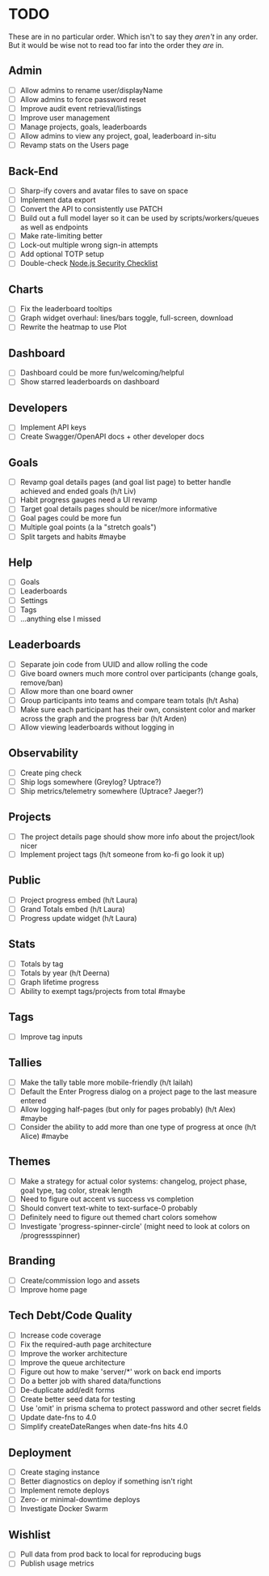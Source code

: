 # TODO

These are in no particular order. Which isn't to say they _aren't_ in any order. But it would be wise not to read too far into the order they _are_ in.

## Admin
- [ ] Allow admins to rename user/displayName
- [ ] Allow admins to force password reset
- [ ] Improve audit event retrieval/listings
- [ ] Improve user management
- [ ] Manage projects, goals, leaderboards
- [ ] Allow admins to view any project, goal, leaderboard in-situ
- [ ] Revamp stats on the Users page

## Back-End
- [ ] Sharp-ify covers and avatar files to save on space
- [ ] Implement data export
- [ ] Convert the API to consistently use PATCH
- [ ] Build out a full model layer so it can be used by scripts/workers/queues as well as endpoints
- [ ] Make rate-limiting better
- [ ] Lock-out multiple wrong sign-in attempts
- [ ] Add optional TOTP setup
- [ ] Double-check [Node.js Security Checklist](https://blog.risingstack.com/node-js-security-checklist/)

## Charts
- [ ] Fix the leaderboard tooltips
- [ ] Graph widget overhaul: lines/bars toggle, full-screen, download
- [ ] Rewrite the heatmap to use Plot

## Dashboard
- [ ] Dashboard could be more fun/welcoming/helpful
- [ ] Show starred leaderboards on dashboard

## Developers
- [ ] Implement API keys
- [ ] Create Swagger/OpenAPI docs + other developer docs

## Goals
- [ ] Revamp goal details pages (and goal list page) to better handle achieved and ended goals (h/t Liv)
- [ ] Habit progress gauges need a UI revamp
- [ ] Target goal details pages should be nicer/more informative
- [ ] Goal pages could be more fun
- [ ] Multiple goal points (a la "stretch goals")
- [ ] Split targets and habits #maybe

## Help
- [ ] Goals
- [ ] Leaderboards
- [ ] Settings
- [ ] Tags
- [ ] ...anything else I missed

## Leaderboards
- [ ] Separate join code from UUID and allow rolling the code
- [ ] Give board owners much more control over participants (change goals, remove/ban)
- [ ] Allow more than one board owner
- [ ] Group participants into teams and compare team totals (h/t Asha)
- [ ] Make sure each participant has their own, consistent color and marker across the graph and the progress bar (h/t Arden)
- [ ] Allow viewing leaderboards without logging in

## Observability
- [ ] Create ping check
- [ ] Ship logs somewhere (Greylog? Uptrace?)
- [ ] Ship metrics/telemetry somewhere (Uptrace? Jaeger?)

## Projects
- [ ] The project details page should show more info about the project/look nicer
- [ ] Implement project tags (h/t someone from ko-fi go look it up)

## Public
- [ ] Project progress embed (h/t Laura)
- [ ] Grand Totals embed (h/t Laura)
- [ ] Progress update widget (h/t Laura)

## Stats
- [ ] Totals by tag
- [ ] Totals by year (h/t Deerna)
- [ ] Graph lifetime progress
- [ ] Ability to exempt tags/projects from total #maybe

## Tags
- [ ] Improve tag inputs

## Tallies
- [ ] Make the tally table more mobile-friendly (h/t lailah)
- [ ] Default the Enter Progress dialog on a project page to the last measure entered
- [ ] Allow logging half-pages (but only for pages probably) (h/t Alex) #maybe
- [ ] Consider the ability to add more than one type of progress at once (h/t Alice) #maybe

## Themes
- [ ] Make a strategy for actual color systems: changelog, project phase, goal type, tag color, streak length
- [ ] Need to figure out accent vs success vs completion
- [ ] Should convert text-white to text-surface-0 probably
- [ ] Definitely need to figure out themed chart colors somehow
- [ ] Investigate 'progress-spinner-circle' (might need to look at colors on /progressspinner)

## Branding
- [ ] Create/commission logo and assets
- [ ] Improve home page

## Tech Debt/Code Quality
- [ ] Increase code coverage
- [ ] Fix the required-auth page architecture
- [ ] Improve the worker architecture
- [ ] Improve the queue architecture
- [ ] Figure out how to make 'server/*' work on back end imports
- [ ] Do a better job with shared data/functions
- [ ] De-duplicate add/edit forms
- [ ] Create better seed data for testing
- [ ] Use 'omit' in prisma schema to protect password and other secret fields
- [ ] Update date-fns to 4.0
- [ ] Simplify createDateRanges when date-fns hits 4.0

## Deployment
- [ ] Create staging instance
- [ ] Better diagnostics on deploy if something isn't right
- [ ] Implement remote deploys
- [ ] Zero- or minimal-downtime deploys
- [ ] Investigate Docker Swarm

## Wishlist
- [ ] Pull data from prod back to local for reproducing bugs
- [ ] Publish usage metrics
